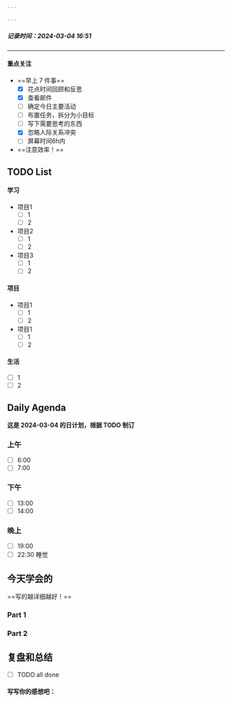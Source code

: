 ```yaml
---

---
```

##### 记录时间：2024-03-04 16:51

---
#### 重点关注
-  ==早上 7 件事==
    - [x] 花点时间回顾和反思
    - [x] 查看邮件
    - [ ] 确定今日主要活动
    - [ ] 布置任务，拆分为小目标
    - [ ] 写下需要思考的东西
    - [x] 忽略人际关系冲突
    - [ ] 屏幕时间6h内
- ==注意效率！==


## TODO List

#### 学习
- 项目1
	- [ ] 1
	- [ ] 2
- 项目2
	- [ ] 1
	- [ ] 2
- 项目3
	- [ ] 1
	- [ ] 2

#### 项目
- 项目1
	- [ ] 1
	- [ ] 2
- 项目1
	- [ ] 1
	- [ ] 2

#### 生活
- [ ] 1
- [ ] 2

## Daily Agenda
**这是 2024-03-04 的日计划，根据 TODO 制订**

### 上午
- [ ] 6:00
- [ ] 7:00
### 下午
- [ ] 13:00
- [ ] 14:00
### 晚上
- [ ] 19:00
- [ ] 22:30 睡觉

## 今天学会的
==写的越详细越好！==
### Part 1

### Part 2

## 复盘和总结
- [ ] TODO all done
#### 写写你的感想吧：
